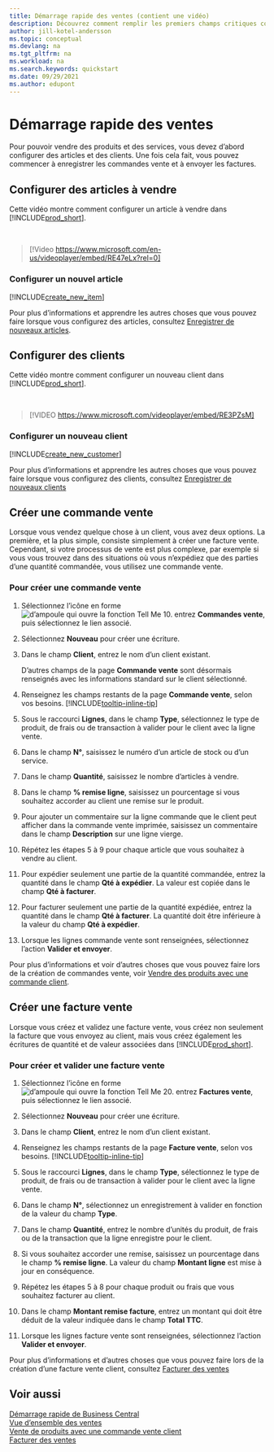 ```yaml
---
title: Démarrage rapide des ventes (contient une vidéo)
description: Découvrez comment remplir les premiers champs critiques concernant les produits et les clients dans Business Central afin de pouvoir démarrer vos processus de vente.
author: jill-kotel-andersson
ms.topic: conceptual
ms.devlang: na
ms.tgt_pltfrm: na
ms.workload: na
ms.search.keywords: quickstart
ms.date: 09/29/2021
ms.author: edupont
---
```


# <a name="sales-quick-start"></a><a name="sales-quick-start"></a><a name="sales-quick-start"></a>Démarrage rapide des ventes

Pour pouvoir vendre des produits et des services, vous devez d’abord configurer des articles et des clients. Une fois cela fait, vous pouvez commencer à enregistrer les commandes vente et à envoyer les factures.

## <a name="set-up-items-to-sell"></a><a name="set-up-items-to-sell"></a><a name="set-up-items-to-sell"></a>Configurer des articles à vendre

Cette vidéo montre comment configurer un article à vendre dans [!INCLUDE[prod_short](includes/prod_short.md)].

<br>

> [!Video https://www.microsoft.com/en-us/videoplayer/embed/RE47eLx?rel=0]

### <a name="set-up-a-new-item"></a><a name="set-up-a-new-item"></a><a name="set-up-a-new-item"></a>Configurer un nouvel article

[!INCLUDE[create_new_item](includes/create_new_item.md)]

Pour plus d’informations et apprendre les autres choses que vous pouvez faire lorsque vous configurez des articles, consultez [Enregistrer de nouveaux articles](inventory-how-register-new-items.md).  

## <a name="set-up-customers"></a><a name="set-up-customers"></a><a name="set-up-customers"></a>Configurer des clients

Cette vidéo montre comment configurer un nouveau client dans [!INCLUDE[prod_short](includes/prod_short.md)].  

<br>

> [!VIDEO https://www.microsoft.com/videoplayer/embed/RE3PZsM]

### <a name="set-up-a-new-customer"></a><a name="set-up-a-new-customer"></a><a name="set-up-a-new-customer"></a>Configurer un nouveau client

[!INCLUDE[create_new_customer](includes/create_new_customer.md)]

Pour plus d’informations et apprendre les autres choses que vous pouvez faire lorsque vous configurez des clients, consultez [Enregistrer de nouveaux clients](sales-how-register-new-customers.md)

## <a name="create-a-sales-order"></a><a name="create-a-sales-order"></a><a name="create-a-sales-order"></a>Créer une commande vente

Lorsque vous vendez quelque chose à un client, vous avez deux options. La première, et la plus simple, consiste simplement à créer une facture vente. Cependant, si votre processus de vente est plus complexe, par exemple si vous vous trouvez dans des situations où vous n’expédiez que des parties d’une quantité commandée, vous utilisez une commande vente.

### <a name="to-create-a-sales-order"></a><a name="to-create-a-sales-order"></a><a name="to-create-a-sales-order"></a>Pour créer une commande vente

1. Sélectionnez l’icône en forme ![d’ampoule qui ouvre la fonction Tell Me 10.](media/ui-search/search_small.png "Dites-moi ce que vous voulez faire") entrez **Commandes vente**, puis sélectionnez le lien associé.
2. Sélectionnez **Nouveau** pour créer une écriture.
3. Dans le champ **Client**, entrez le nom d’un client existant.

    D’autres champs de la page **Commande vente** sont désormais renseignés avec les informations standard sur le client sélectionné.  

4. Renseignez les champs restants de la page **Commande vente**, selon vos besoins. [!INCLUDE[tooltip-inline-tip](includes/tooltip-inline-tip_md.md)]

5. Sous le raccourci **Lignes**, dans le champ **Type**, sélectionnez le type de produit, de frais ou de transaction à valider pour le client avec la ligne vente.

6. Dans le champ **N°**, saisissez le numéro d’un article de stock ou d’un service.

7. Dans le champ **Quantité**, saisissez le nombre d’articles à vendre.

8. Dans le champ **% remise ligne**, saisissez un pourcentage si vous souhaitez accorder au client une remise sur le produit.

9. Pour ajouter un commentaire sur la ligne commande que le client peut afficher dans la commande vente imprimée, saisissez un commentaire dans le champ **Description** sur une ligne vierge.

10. Répétez les étapes 5 à 9 pour chaque article que vous souhaitez à vendre au client.

11. Pour expédier seulement une partie de la quantité commandée, entrez la quantité dans le champ **Qté à expédier**. La valeur est copiée dans le champ **Qté à facturer**.

12. Pour facturer seulement une partie de la quantité expédiée, entrez la quantité dans le champ **Qté à facturer**. La quantité doit être inférieure à la valeur du champ **Qté à expédier**.

13. Lorsque les lignes commande vente sont renseignées, sélectionnez l’action **Valider et envoyer**.

Pour plus d’informations et voir d’autres choses que vous pouvez faire lors de la création de commandes vente, voir [Vendre des produits avec une commande client](sales-how-sell-products.md).  

## <a name="create-a-sales-invoice"></a><a name="create-a-sales-invoice"></a><a name="create-a-sales-invoice"></a>Créer une facture vente

Lorsque vous créez et validez une facture vente, vous créez non seulement la facture que vous envoyez au client, mais vous créez également les écritures de quantité et de valeur associées dans [!INCLUDE[prod_short](includes/prod_short.md)].

### <a name="to-create-and-post-a-sales-invoice"></a><a name="to-create-and-post-a-sales-invoice"></a><a name="to-create-and-post-a-sales-invoice"></a>Pour créer et valider une facture vente

1. Sélectionnez l’icône en forme ![d’ampoule qui ouvre la fonction Tell Me 20.](media/ui-search/search_small.png "Dites-moi ce que vous voulez faire") entrez **Factures vente**, puis sélectionnez le lien associé.  

2. Sélectionnez **Nouveau** pour créer une écriture.

3. Dans le champ **Client**, entrez le nom d’un client existant.

4. Renseignez les champs restants de la page **Facture vente**, selon vos besoins. [!INCLUDE[tooltip-inline-tip](includes/tooltip-inline-tip_md.md)]

5. Sous le raccourci **Lignes**, dans le champ **Type**, sélectionnez le type de produit, de frais ou de transaction à valider pour le client avec la ligne vente.

6. Dans le champ **N°**, sélectionnez un enregistrement à valider en fonction de la valeur du champ **Type**.

7. Dans le champ **Quantité**, entrez le nombre d’unités du produit, de frais ou de la transaction que la ligne enregistre pour le client.  

8. Si vous souhaitez accorder une remise, saisissez un pourcentage dans le champ **% remise ligne**. La valeur du champ **Montant ligne** est mise à jour en conséquence.  

9. Répétez les étapes 5 à 8 pour chaque produit ou frais que vous souhaitez facturer au client.  

10. Dans le champ **Montant remise facture**, entrez un montant qui doit être déduit de la valeur indiquée dans le champ **Total TTC**.

11. Lorsque les lignes facture vente sont renseignées, sélectionnez l’action **Valider et envoyer**.  

Pour plus d’informations et d’autres choses que vous pouvez faire lors de la création d’une facture vente client, consultez [Facturer des ventes](sales-how-invoice-sales.md)

## <a name="see-also"></a><a name="see-also"></a><a name="see-also"></a>Voir aussi

[Démarrage rapide de Business Central](quick-start-business-central.md)  
[Vue d’ensemble des ventes](sales-manage-sales.md)  
[Vente de produits avec une commande vente client](sales-how-sell-products.md)  
[Facturer des ventes](sales-how-invoice-sales.md)  
